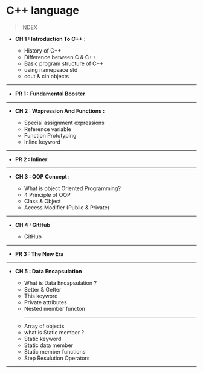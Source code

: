 C++ language 
============

> INDEX

- **CH 1 : Introduction To C++ :** 
    
    - History of C++
    - Difference between C & C++
    - Basic program structure of C++ 
    - using namepsace std
    - cout & cin objects
****
- **PR 1 : Fundamental Booster**
***
- **CH 2 : Wxpression And Functions :**
    
    - Special assignment expressions
    - Reference variable
    - Function Prototyping
    - Inline keyword
****
- **PR 2 : Inliner**
****
- **CH 3 : OOP Concept :**

    - What is object Oriented Programming?
    - 4 Principle of OOP
    - Class & Object
    - Access Modifier (Public & Private)
****
- **CH 4 : GitHub**

    - GitHub
****
- **PR 3 : The New Era**
****
- **CH 5 : Data Encapsulation**

    - What is Data Encapsulation ?
    - Setter & Getter
    - This keyword
    - Private attributes
    - Nested member functon
      ****
    - Array of objects
    - what is Static member ? 
    - Static keyword
    - Static data member
    - Static member functions
    - Step Resulution Operators
****
